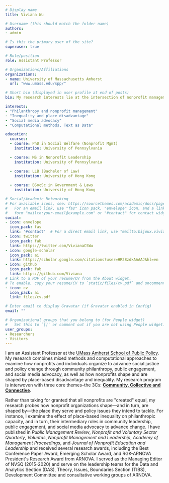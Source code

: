 ```yaml
---
# Display name
title: Viviana Wu

# Username (this should match the folder name)
authors:
- admin

# Is this the primary user of the site?
superuser: true

# Role/position
role: Assistant Professor

# Organizations/Affiliations
organizations:
- name: University of Massachusetts Amherst
  url: "www.umass.edu/spp/"

# Short bio (displayed in user profile at end of posts)
bio: My research interests lie at the intersection of nonprofit management, social policy, and democratic governance.

interests:
- "Philanthropy and nonprofit management"
- "Inequality and place disadvantage"
- "Social media advocacy"
- "Computational methods, Text as Data"

education:
  courses:
  - course: PhD in Social Welfare (Nonprofit Mgmt)
    institution: University of Pennsylvania

  - course: MS in Nonprofit Leadership
    institution: University of Pennsylvania

  - course: LLB (Bachelor of Law)
    institution: University of Hong Kong
    
  - course: BSocSc in Government & Laws
    institution: University of Hong Kong

# Social/Academic Networking
# For available icons, see: https://sourcethemes.com/academic/docs/page-builder/#icons
#   For an email link, use "fas" icon pack, "envelope" icon, and a link in the
#   form "mailto:your-email@example.com" or "#contact" for contact widget.
social:
- icon: envelope
  icon_pack: fas
  link: '#contact'  # For a direct email link, use "mailto:bijoux.viviana@gmail.com".
- icon: twitter
  icon_pack: fab
  link: https://twitter.com/VivianaCSWu
- icon: google-scholar
  icon_pack: ai
  link: https://scholar.google.com/citations?user=HR28zdkAAAAJ&hl=en
- icon: github
  icon_pack: fab
  link: https://github.com/Viviana
# Link to a PDF of your resume/CV from the About widget.
# To enable, copy your resume/CV to `static/files/cv.pdf` and uncomment the lines below.
- icon: cv
  icon_pack: ai
  link: files/cv.pdf

# Enter email to display Gravatar (if Gravatar enabled in Config)
email: ""

# Organizational groups that you belong to (for People widget)
#   Set this to `[]` or comment out if you are not using People widget.
user_groups:
- Researchers
- Visitors
---
```


I am an Assistant Professor at the [UMass Amherst School of Public Policy](https://www.umass.edu/spp/). My research combines mixed methods and computational approaches to examine how nonprofits and individuals organize to advance social justice and policy change through community philanthropy, public engagement, and social media advocacy, as well as how nonprofits shape and are shaped by place-based disadvantage and inequality. My research program is interwoven with three core themes–the 3Cs: [**Community, Collective and Connective**](https://connectivecommons.cc/projects/). 

Rather than taking for granted that all nonprofits are "created" equal, my research probes how nonprofit organizations shape—and in turn, are shaped by—the place they serve and policy issues they intend to tackle. For instance, I examine the effect of place-based inequality on philanthropic capacity, and in turn, their intermediary roles in community leadership, public engagement, and social media advocacy to advance change. I have published in <i>Public Management Review</i>,<i> Nonprofit and Voluntary Sector Quarterly</i>, <i>Voluntas</i>, <i>Nonprofit Management and Leadership</i>, <i>Academy of Management Proceedings</i>, and <i>Journal of Nonprofit Education and Leadership</i> and received several research awards, including the Best Conference Paper Award, Emerging Scholar Award, and RGK-ARNOVA President's Research Award from ARNOVA. I served as the Managing Editor of NVSQ (2015-2020) and serve on the leadership teams for the Data and Analytics Section (DAS), Theory, Issues, Boundaries Section (TIBS), Development Committee and consultative working groups of ARNOVA.

